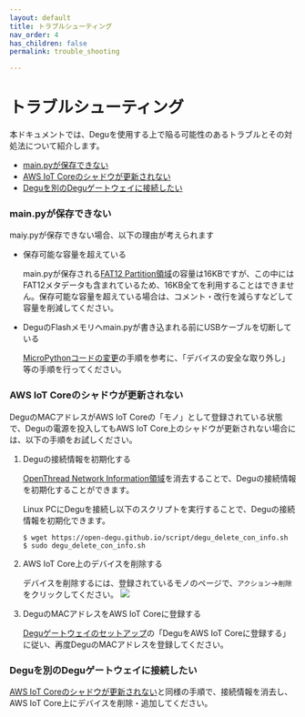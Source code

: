 ```yaml
---
layout: default
title: トラブルシューティング
nav_order: 4
has_children: false
permalink: trouble_shooting

---
```


# トラブルシューティング

本ドキュメントでは、Deguを使用する上で陥る可能性のあるトラブルとその対処法について紹介します。

* [main.pyが保存できない](#mainpy_not_save)
* [AWS IoT Coreのシャドウが更新されない](#not_update_shadow)
* [Deguを別のDeguゲートウェイに接続したい](#join_another_gateway)

### <a name="mainpy_not_save">main.pyが保存できない</a>

maiy.pyが保存できない場合、以下の理由が考えられます

* 保存可能な容量を超えている

    main.pyが保存される[FAT12 Partition領域](../../technical_specifications/flash_memory_map/#region_fat12_partition)の容量は16KBですが、この中にはFAT12メタデータも含まれているため、16KB全てを利用することはできません。保存可能な容量を超えている場合は、コメント・改行を減らすなどして容量を削減してください。

* DeguのFlashメモリへmain.pyが書き込まれる前にUSBケーブルを切断している

    [MicroPythonコードの変更](../../user_manual/40_update_user_script)の手順を参考に、「デバイスの安全な取り外し」等の手順を行ってください。


### <a name="not_update_shadow">AWS IoT Coreのシャドウが更新されない</a>

DeguのMACアドレスがAWS IoT Coreの「モノ」として登録されている状態で、Deguの電源を投入してもAWS IoT Core上のシャドウが更新されない場合には、以下の手順をお試しください。

1. Deguの接続情報を初期化する

    [OpenThread Network Information領域](../../technical_specifications/flash_memory_map/#region_openthread_network_infomation)を消去することで、Deguの接続情報を初期化することができます。

    Linux PCにDeguを接続し以下のスクリプトを実行することで、Deguの接続情報を初期化できます。

    ```
    $ wget https://open-degu.github.io/script/degu_delete_con_info.sh
    $ sudo degu_delete_con_info.sh
    ```

1. AWS IoT Core上のデバイスを削除する

    デバイスを削除するには、登録されているモノのページで、`アクション`->`削除` をクリックしてください。
    ![](../../user_manual/images/delete_thing.png)

1. DeguのMACアドレスをAWS IoT Coreに登録する

    [Deguゲートウェイのセットアップ](../../user_manual/30_setup)の「DeguをAWS IoT Coreに登録する」に従い、再度DeguのMACアドレスを登録してください。

### <a name="join_another_gateway">Deguを別のDeguゲートウェイに接続したい</a>

[AWS IoT Coreのシャドウが更新されない](#not_update_shadow)と同様の手順で、接続情報を消去し、AWS IoT Core上にデバイスを削除・追加してください。
